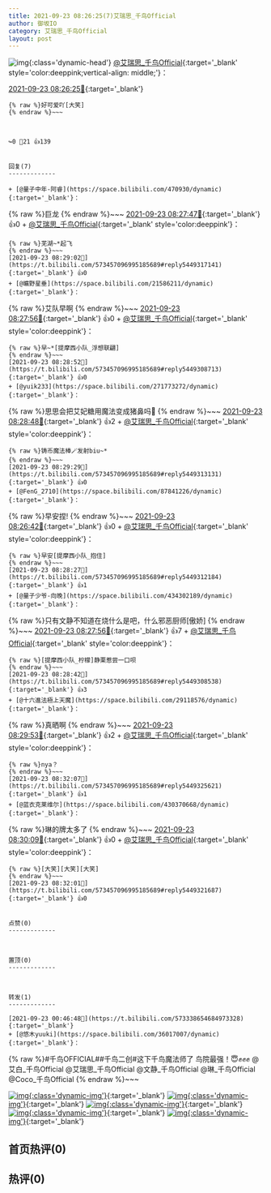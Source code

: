 ```yaml
---
title: 2021-09-23 08:26:25(7)艾瑞思_千鸟Official
author: 御坂IO
category: 艾瑞思_千鸟Official
layout: post
---
```


![img](/images/7e08840c56f251de28bdf766b647bd5fe9a5d50a.jpg){:class='dynamic-head'}
[@艾瑞思_千鸟Official](https://space.bilibili.com/1090010845/dynamic){:target='_blank' style='color:deeppink;vertical-align: middle;'}：

[2021-09-23 08:26:25🔗](https://t.bilibili.com/573457096995185689){:target='_blank'}

~~~
{% raw %}好可爱吖[大笑]
{% endraw %}~~~



↪️0 💬21 👍139


回复(7)
-------------

+ [@量子中年-阿睿](https://space.bilibili.com/470930/dynamic){:target='_blank'}：
~~~
{% raw %}巨龙
{% endraw %}~~~
[2021-09-23 08:27:47🔗](https://t.bilibili.com/573457096995185689#reply5449307692){:target='_blank'} 👍0
    + [@艾瑞思_千鸟Official](https://space.bilibili.com/1090010845/dynamic){:target='_blank' style='color:deeppink'}：
~~~
{% raw %}芜湖~*起飞
{% endraw %}~~~
[2021-09-23 08:29:02🔗](https://t.bilibili.com/573457096995185689#reply5449317141){:target='_blank'} 👍0
+ [@曠野星垂](https://space.bilibili.com/21586211/dynamic){:target='_blank'}：
~~~
{% raw %}艾队早啊
{% endraw %}~~~
[2021-09-23 08:27:56🔗](https://t.bilibili.com/573457096995185689#reply5449307843){:target='_blank'} 👍0
    + [@艾瑞思_千鸟Official](https://space.bilibili.com/1090010845/dynamic){:target='_blank' style='color:deeppink'}：
~~~
{% raw %}早~*[提摩西小队_浮想联翩]
{% endraw %}~~~
[2021-09-23 08:28:52🔗](https://t.bilibili.com/573457096995185689#reply5449308713){:target='_blank'} 👍0
+ [@yuik233](https://space.bilibili.com/271773272/dynamic){:target='_blank'}：
~~~
{% raw %}思思会把艾妃糖用魔法变成猪鼻吗🥺
{% endraw %}~~~
[2021-09-23 08:28:48🔗](https://t.bilibili.com/573457096995185689#reply5449308633){:target='_blank'} 👍2
    + [@艾瑞思_千鸟Official](https://space.bilibili.com/1090010845/dynamic){:target='_blank' style='color:deeppink'}：
~~~
{% raw %}铸币魔法棒🪄发射biu~*
{% endraw %}~~~
[2021-09-23 08:29:29🔗](https://t.bilibili.com/573457096995185689#reply5449313131){:target='_blank'} 👍0
+ [@FenG_2710](https://space.bilibili.com/87841226/dynamic){:target='_blank'}：
~~~
{% raw %}早安捏!
{% endraw %}~~~
[2021-09-23 08:26:42🔗](https://t.bilibili.com/573457096995185689#reply5449310616){:target='_blank'} 👍0
    + [@艾瑞思_千鸟Official](https://space.bilibili.com/1090010845/dynamic){:target='_blank' style='color:deeppink'}：
~~~
{% raw %}早安[提摩西小队_抱住]
{% endraw %}~~~
[2021-09-23 08:28:27🔗](https://t.bilibili.com/573457096995185689#reply5449312184){:target='_blank'} 👍1
+ [@量子少爷-向晚](https://space.bilibili.com/434302189/dynamic){:target='_blank'}：
~~~
{% raw %}只有文静不知道在烧什么是吧，什么邪恶厨师[傲娇]
{% endraw %}~~~
[2021-09-23 08:27:56🔗](https://t.bilibili.com/573457096995185689#reply5449311738){:target='_blank'} 👍7
    + [@艾瑞思_千鸟Official](https://space.bilibili.com/1090010845/dynamic){:target='_blank' style='color:deeppink'}：
~~~
{% raw %}[提摩西小队_柠檬]静栗惹尝一口呗
{% endraw %}~~~
[2021-09-23 08:28:42🔗](https://t.bilibili.com/573457096995185689#reply5449308538){:target='_blank'} 👍3
+ [@十六進法極上天魔](https://space.bilibili.com/29118576/dynamic){:target='_blank'}：
~~~
{% raw %}真晒啊
{% endraw %}~~~
[2021-09-23 08:29:53🔗](https://t.bilibili.com/573457096995185689#reply5449313539){:target='_blank'} 👍2
    + [@艾瑞思_千鸟Official](https://space.bilibili.com/1090010845/dynamic){:target='_blank' style='color:deeppink'}：
~~~
{% raw %}nya？
{% endraw %}~~~
[2021-09-23 08:32:07🔗](https://t.bilibili.com/573457096995185689#reply5449325621){:target='_blank'} 👍1
+ [@蓝衣克莱维尔](https://space.bilibili.com/430370668/dynamic){:target='_blank'}：
~~~
{% raw %}琳的牌太多了
{% endraw %}~~~
[2021-09-23 08:30:09🔗](https://t.bilibili.com/573457096995185689#reply5449313793){:target='_blank'} 👍0
    + [@艾瑞思_千鸟Official](https://space.bilibili.com/1090010845/dynamic){:target='_blank' style='color:deeppink'}：
~~~
{% raw %}[大笑][大笑][大笑]
{% endraw %}~~~
[2021-09-23 08:32:01🔗](https://t.bilibili.com/573457096995185689#reply5449321687){:target='_blank'} 👍0


点赞(0)
-------------



置顶(0)
-------------



转发(1)
-------------

[2021-09-23 00:46:48🔗](https://t.bilibili.com/573338654684973328){:target='_blank'}
+ [@悠木yuuki](https://space.bilibili.com/36017007/dynamic){:target='_blank'}：
~~~
{% raw %}#千鸟OFFICIAL##千鸟二创#这下千鸟魔法师了
鸟院最强！😇✊✊✊
@艾白_千鸟Official @艾瑞思_千鸟Official @文静_千鸟Official @琳_千鸟Official @Coco_千鸟Official 
{% endraw %}~~~


[![img](/images/dc59d2dc0844904445cf53316a10f926d16ad299.png){:class='dynamic-img'}](/images/dc59d2dc0844904445cf53316a10f926d16ad299.png){:target='_blank'}
[![img](/images/17c81f89b0801b3ff27b338b2dcaa8596855cf84.png){:class='dynamic-img'}](/images/17c81f89b0801b3ff27b338b2dcaa8596855cf84.png){:target='_blank'}
[![img](/images/ea8d88674eabbb4edda17d1ce6f05a76abc7a4e5.png){:class='dynamic-img'}](/images/ea8d88674eabbb4edda17d1ce6f05a76abc7a4e5.png){:target='_blank'}
[![img](/images/c7b9cf6dfe03bc351f824142c70329e16b1549ef.png){:class='dynamic-img'}](/images/c7b9cf6dfe03bc351f824142c70329e16b1549ef.png){:target='_blank'}
[![img](/images/150a372a46f1263b4628943affad667e677522f1.png){:class='dynamic-img'}](/images/150a372a46f1263b4628943affad667e677522f1.png){:target='_blank'}




首页热评(0)
-------------



热评(0)
-------------



